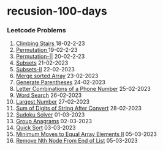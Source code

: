 # recusion-100-days 
### Leetcode Problems

1. <a href="https://github.com/Karthik2917k/recusion-100-days/blob/master/Climbing-Stairs-1.md">Climbing Stairs </a> 18-02-2-23
2. <a href="https://github.com/Karthik2917k/recusion-100-days/blob/master/Permutation-2.md" >Permutation </a> 19-02-2-23
3. <a href="https://github.com/Karthik2917k/recusion-100-days/blob/master/Permutations-II-3.md" >Permutation-||</a> 20-02-2-23
4. <a href="https://github.com/Karthik2917k/recusion-100-days/blob/master/Subsets-4.md">Subsets</a> 21-02-2023
5. <a href="https://github.com/Karthik2917k/recusion-100-days/blob/master/subsets-%7C%7C.md">Subsets-II</a> 22-02-2023
6. <a href="https://github.com/Karthik2917k/recusion-100-days/blob/master/mergeSortedArray.md">Merge sorted Array</a> 23-02-2023
7. <a href="https://github.com/Karthik2917k/recusion-100-days/blob/master/Generate-Parentheses.md">Generate Parentheses</a> 24-02-2023
8. <a href="https://github.com/Karthik2917k/recusion-100-days/blob/master/LetterCombinationsofaPhoneNumber.md">Letter Combinations of a Phone Number</a> 25-02-2023
9. <a href="https://github.com/Karthik2917k/recusion-100-days/blob/master/Word-Search.md">Word Search</a> 26-02-2023
10. <a href="https://github.com/Karthik2917k/recusion-100-days/blob/master/LargestNumber.md">Largest Number</a> 27-02-2023
11. <a href="https://github.com/Karthik2917k/recusion-100-days/blob/master/Sum-of-Digits-of-String-After-Convert.md">Sum of Digits of String After Convert</a> 28-02-2023
12. <a href="https://github.com/Karthik2917k/recusion-100-days/blob/master/Sudoku-Solver.md">Sudoku Solver</a> 01-03-2023
13. <a href="https://github.com/Karthik2917k/recusion-100-days/blob/master/Group-Anagrams.md">Group Anagrams</a> 02-03-2023
14. <a href="https://github.com/Karthik2917k/recusion-100-days/blob/master/QuickSort.md">Quick Sort</a> 03-03-2023
15. <a href="https://github.com/Karthik2917k/recusion-100-days/blob/master/Minimum-Moves-to-Equal-Array-Elements-II.md">Minimum Moves to Equal Array Elements II</a> 05-03-2023
16. <a href="https://github.com/Karthik2917k/recusion-100-days/blob/master/RemoveNthNodeFromEndofList.md">Remove Nth Node From End of List</a> 05-03-2023
